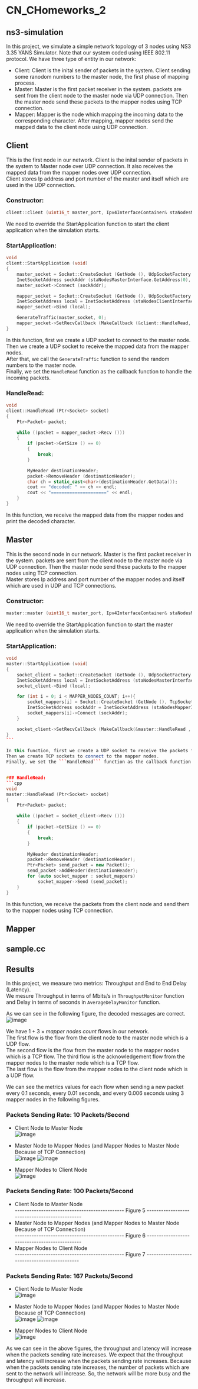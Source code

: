 # CN_CHomeworks_2

## ns3-simulation
In this project, we simulate a simple network topology of 3 nodes using NS3 3.35 YANS Simulator. Note that our system coded using IEEE 802.11 protocol.
We have three type of entity in our network:   
- Client: Client is the inital sender of packets in the system. Client sending some ranodom numbers to the master node, the first phase of mapping process.    
-  Master: Master is the first packet receiver in the system. packets are sent from the client node to the master node via UDP connection. Then the master node send these packets to the mapper nodes using TCP connection.    
- Mapper: Mapper is the node which mapping the incoming data to the corresponding character. After mapping, mapper nodes send the mapped data to the client node using UDP connection.


## Client
This is the first node in our network. Client is the inital sender of packets in the system to Master node over UDP connection. It also receives the mapped data from the mapper nodes over UDP connection.  
Client stores Ip address and port number of the master and itself which are used in the UDP connection.

### Constructor:
```cpp
client::client (uint16_t master_port, Ipv4InterfaceContainer& staNodesMasterInterface , uint16_t client_port, Ipv4InterfaceContainer& staNodesClientInterface);
```

We need to override the StartApplication function to start the client application when the simulation starts.  

### StartApplication:
```cpp
void
client::StartApplication (void)
{
    master_socket = Socket::CreateSocket (GetNode (), UdpSocketFactory::GetTypeId ());
    InetSocketAddress sockAddr (staNodesMasterInterface.GetAddress(0), master_port);
    master_socket->Connect (sockAddr);

    mapper_socket = Socket::CreateSocket (GetNode (), UdpSocketFactory::GetTypeId ());
    InetSocketAddress local = InetSocketAddress (staNodesClientInterface.GetAddress(0), client_port);
    mapper_socket->Bind (local);

    GenerateTraffic(master_socket, 0);
    mapper_socket->SetRecvCallback (MakeCallback (&client::HandleRead, this));
}
```

In this function, first we create a UDP socket to connect to the master node.  
Then we create a UDP socket to receive the mapped data from the mapper nodes.  
After that, we call the ```GenerateTraffic``` function to send the random numbers to the master node.  
Finally, we set the ```HandleRead``` function as the callback function to handle the incoming packets.

### HandleRead:
```cpp
void 
client::HandleRead (Ptr<Socket> socket)
{
    Ptr<Packet> packet;

    while ((packet = mapper_socket->Recv ()))
    {
        if (packet->GetSize () == 0)
        {
            break;
        }

        MyHeader destinationHeader;
        packet->RemoveHeader (destinationHeader);
        char ch = static_cast<char>(destinationHeader.GetData());
        cout << "decoded: " << ch << endl;
        cout << "=====================" << endl;
    }
}
```

In this function, we receive the mapped data from the mapper nodes and print the decoded character.



## Master
This is the second node in our network. Master is the first packet receiver in the system. packets are sent from the client node to the master node via UDP connection. Then the master node send these packets to the mapper nodes using TCP connection.  
Master stores Ip address and port number of the mapper nodes and itself which are used in UDP and TCP connections.

### Constructor:
```cpp
master::master (uint16_t master_port, Ipv4InterfaceContainer& staNodesMasterInterface, uint16_t mapper_port, Ipv4InterfaceContainer& staNodesMapperInterface) 
```

We need to override the StartApplication function to start the master application when the simulation starts.

### StartApplication:
```cpp
void
master::StartApplication (void)
{
    socket_client = Socket::CreateSocket (GetNode (), UdpSocketFactory::GetTypeId ());
    InetSocketAddress local = InetSocketAddress (staNodesMasterInterface.GetAddress(0), master_port);
    socket_client->Bind (local);

    for (int i = 0; i < MAPPER_NODES_COUNT; i++){
        socket_mappers[i] = Socket::CreateSocket (GetNode (), TcpSocketFactory::GetTypeId ());
        InetSocketAddress sockAddr = InetSocketAddress (staNodesMapperInterface.GetAddress(i), mapper_port + i);
        socket_mappers[i]->Connect (sockAddr); 
    }

    socket_client->SetRecvCallback (MakeCallback(&master::HandleRead , this));
}
‍‍‍‍‍```

In this function, first we create a UDP socket to receive the packets from the client node.  
Then we create TCP sockets to connect to the mapper nodes.  
Finally, we set the ```HandleRead``` function as the callback function to handle the incoming packets.


### HandleRead:
```cpp
void 
master::HandleRead (Ptr<Socket> socket)
{
    Ptr<Packet> packet;

    while ((packet = socket_client->Recv ()))
    {
        if (packet->GetSize () == 0)
        {
            break;
        }

        MyHeader destinationHeader;
        packet->RemoveHeader (destinationHeader);
        Ptr<Packet> send_packet = new Packet();
        send_packet->AddHeader(destinationHeader);
        for (auto socket_mapper : socket_mappers)
            socket_mapper->Send (send_packet);
    }
}
```

In this function, we receive the packets from the client node and send them to the mapper nodes using TCP connection.


## Mapper


## sample.cc


## Results

In this project, we measure two metrics: Throughput and End to End Delay (Latency).  
We mesure Throughput in terms of Mbits/s in ```ThroughputMonitor``` function and Delay in terms of seconds in ```AverageDelayMonitor``` function.

As we can see in the following figure, the decoded messages are correct.  
![image](https://user-images.githubusercontent.com/83643850/233453693-7f9fb111-66fa-4d13-b6af-7b32a78d4a22.png)  


We have $1 + 3 \times mapper\ nodes\ count$ flows in our network.  
The first flow is the flow from the client node to the master node which is a UDP flow.  
The second flow is the flow from the master node to the mapper nodes which is a TCP flow. The third flow is the acknowledgement flow from the mapper nodes to the master node which is a TCP flow.  
The last flow is the flow from the mapper nodes to the client node which is a UDP flow.  

We can see the metrics values for each flow when sending a new packet every 0.1 seconds, every 0.01 seconds, and every 0.006 seconds using 3 mapper nodes in the following figures.

### Packets Sending Rate: 10 Packets/Second

* Client Node to Master Node  
![image](https://user-images.githubusercontent.com/83643850/233455235-b55db0a7-3ece-404a-9e47-d7c0bed1c522.png)


* Master Node to Mapper Nodes (and Mapper Nodes to Master Node Because of TCP Connection)  
![image](https://user-images.githubusercontent.com/83643850/233455281-465c0005-190f-49bf-99a4-7f51979a824f.png)
![image](https://user-images.githubusercontent.com/83643850/233454303-66b8a449-7552-40c3-bd21-db22662e756b.png)


* Mapper Nodes to Client Node  
![image](https://user-images.githubusercontent.com/83643850/233455336-8913fddd-0767-4c92-af15-da538a4494cb.png)


### Packets Sending Rate: 100 Packets/Second
* Client Node to Master Node  
---------------------------------------------- Figure 5 ----------------------------------------------
* Master Node to Mapper Nodes (and Mapper Nodes to Master Node Because of TCP Connection)  
---------------------------------------------- Figure 6 ----------------------------------------------
* Mapper Nodes to Client Node  
---------------------------------------------- Figure 7 ----------------------------------------------

### Packets Sending Rate: 167 Packets/Second
* Client Node to Master Node  
![image](https://user-images.githubusercontent.com/83643850/233456234-bb787c50-9256-4d7c-9814-64948403cd34.png)


* Master Node to Mapper Nodes (and Mapper Nodes to Master Node Because of TCP Connection)  
![image](https://user-images.githubusercontent.com/83643850/233456258-e9bb2f67-23a3-44bb-bc19-121b287a4132.png)
![image](https://user-images.githubusercontent.com/83643850/233456284-eccc12b4-a47c-4987-839f-962a794bbb86.png)


* Mapper Nodes to Client Node  
![image](https://user-images.githubusercontent.com/83643850/233456325-58905c20-0191-4fe6-862c-f7c15f79728c.png)



As we can see in the above figures, the throughput and latency will increase when the packets sending rate increases. We expect that the throughput and latency will increase when the packets sending rate increases. Because when the packets sending rate increases, the number of packets which are sent to the network will increase. So, the network will be more busy and the throughput will increase.

